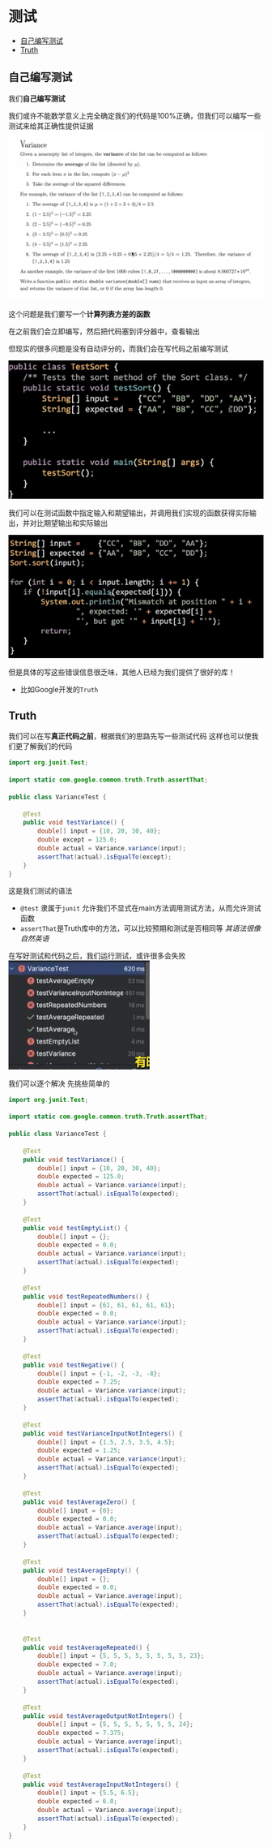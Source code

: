 # 测试
 
* [自己编写测试](#自己编写测试)
* [Truth](#Truth)

## 自己编写测试

我们**自己编写测试**

我们或许不能数学意义上完全确定我们的代码是100%正确，但我们可以编写一些测试来给其正确性提供证据
![](img/0009a245.png)

这个问题是我们要写一个**计算列表方差的函数**

在之前我们会立即编写，然后把代码塞到评分器中，查看输出

但现实的很多问题是没有自动评分的，而我们会在写代码之前编写测试

![](img/8a0fa660.png)

我们可以在测试函数中指定输入和期望输出，并调用我们实现的函数获得实际输出，并对比期望输出和实际输出

![](img/e7fe0797.png)

但是具体的写这些错误信息很乏味，其他人已经为我们提供了很好的库！

* 比如Google开发的`Truth`


## Truth

我们可以在写**真正代码之前**，根据我们的思路先写一些测试代码 这样也可以使我们更了解我们的代码

```java
import org.junit.Test;

import static com.google.common.truth.Truth.assertThat;

public class VarianceTest {

    @Test
    public void testVariance() {
        double[] input = {10, 20, 30, 40};
        double except = 125.0;
        double actual = Variance.variance(input);
        assertThat(actual).isEqualTo(except);
    }
}
```

这是我们测试的语法

* `@test` 隶属于`junit` 允许我们不显式在main方法调用测试方法，从而允许测试函数
* `assertThat`是Truth库中的方法，可以比较预期和测试是否相同等 *其语法很像自然英语*

在写好测试和代码之后，我们运行测试，或许很多会失败
![](img/57cf8a96.png)

我们可以逐个解决 先挑些简单的

```java
import org.junit.Test;

import static com.google.common.truth.Truth.assertThat;

public class VarianceTest {

    @Test
    public void testVariance() {
        double[] input = {10, 20, 30, 40};
        double expected = 125.0;
        double actual = Variance.variance(input);
        assertThat(actual).isEqualTo(expected);
    }

    @Test
    public void testEmptyList() {
        double[] input = {};
        double expected = 0.0;
        double actual = Variance.variance(input);
        assertThat(actual).isEqualTo(expected);
    }

    @Test
    public void testRepeatedNumbers() {
        double[] input = {61, 61, 61, 61, 61};
        double expected = 0.0;
        double actual = Variance.variance(input);
        assertThat(actual).isEqualTo(expected);
    }

    @Test
    public void testNegative() {
        double[] input = {-1, -2, -3, -8};
        double expected = 7.25;
        double actual = Variance.variance(input);
        assertThat(actual).isEqualTo(expected);
    }

    @Test
    public void testVarianceInputNotIntegers() {
        double[] input = {1.5, 2.5, 3.5, 4.5};
        double expected = 1.25;
        double actual = Variance.variance(input);
        assertThat(actual).isEqualTo(expected);
    }
    
    @Test
    public void testAverageZero() {
        double[] input = {0};
        double expected = 0.0;
        double actual = Variance.average(input);
        assertThat(actual).isEqualTo(expected);
    }

    @Test
    public void testAverageEmpty() {
        double[] input = {};
        double expected = 0.0;
        double actual = Variance.average(input);
        assertThat(actual).isEqualTo(expected);
    }


    @Test
    public void testAverageRepeated() {
        double[] input = {5, 5, 5, 5, 5, 5, 5, 5, 23};
        double expected = 7.0;
        double actual = Variance.average(input);
        assertThat(actual).isEqualTo(expected);
    }

    @Test
    public void testAverageOutputNotIntegers() {
        double[] input = {5, 5, 5, 5, 5, 5, 5, 24};
        double expected = 7.375;
        double actual = Variance.average(input);
        assertThat(actual).isEqualTo(expected);
    }

    @Test
    public void testAverageInputNotIntegers() {
        double[] input = {5.5, 6.5};
        double expected = 6.0;
        double actual = Variance.average(input);
        assertThat(actual).isEqualTo(expected);
    }
}
```

